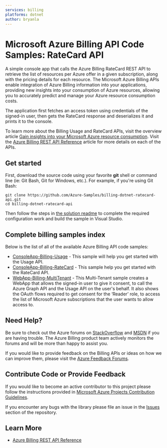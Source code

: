 ```yaml
---
services: billing
platforms: dotnet
author: bryanla
---
```


# Microsoft Azure Billing API Code Samples: RateCard API
A simple console app that calls the Azure Billing RateCard REST API to retrieve the list of resources per Azure offer in a given subscription, along with the pricing details for each resource. The Microsoft Azure Billing APIs enable integration of Azure Billing information into your applications, providing new insights into your consumption of Azure resources, allowing you to accurately predict and manage your Azure resource consumption costs. 

The application first fetches an access token using credentials of the signed-in user, then gets the RateCard response and deserializes it and prints it to the console.  

To learn more about the Billing Usage and RateCard APIs, visit the overview article [Gain insights into your Microsoft Azure resource consumption](https://azure.microsoft.com/documentation/articles/billing-usage-rate-card-overview/).  Visit the [Azure Billing REST API Reference](https://msdn.microsoft.com/en-us/library/azure/mt218998.aspx) article for more details on each of the APIs.

## Get started

First, download the source code using your favorite **git** shell or command line (ie: Git Bash, Git for Windows, etc.). For example, if you're using Git Bash:

    git clone https://github.com/Azure-Samples/billing-dotnet-ratecard-api.git
    cd billing-dotnet-ratecard-api

Then follow the steps in [the solution readme](./ConsoleApp-Billing-RateCard) to complete the required configuration work and build the sample in Visual Studio.

## Complete billing samples index
Below is the list of all of the available Azure Billing API code samples:

-	[ConsoleApp-Billing-Usage](https://github.com/Azure-Samples/billing-dotnet-usage-api) - This sample will help you get started with the Usage API.
-	[ConsoleApp-Billing-RateCard](https://github.com/Azure-Samples/billing-dotnet-ratecard-api/) - This sample help you get started with the RateCard API.
-	[WebApp-Billing-MultiTenant](https://github.com/Azure-Samples/billing-dotnet-webapp-multitenant/) - This Multi-Tenant sample creates a WebApp that allows the signed-in user to give it consent, to call the Azure Graph API and the Usage API on the user's behalf. It also shows the OAuth flows required to get consent for the ‘Reader’ role, to access the list of Microsoft Azure subscriptions that the user wants to allow access to. 

## Need Help?

Be sure to check out the Azure forums on [StackOverflow](http://stackoverflow.com/search?q=azure+billing) and [MSDN](https://social.msdn.microsoft.com/Forums/azure/en-US/home?forum=windowsazurepurchasing) if you are having trouble. The Azure Billing product team actively monitors the forums and will be more than happy to assist you.

If you would like to provide feedback on the Billing APIs or ideas on how we can improve them, please visit the [Azure Feedback Forums](http://feedback.azure.com/forums/170030-billing).

## Contribute Code or Provide Feedback

If you would like to become an active contributor to this project please follow the instructions provided in [Microsoft Azure Projects Contribution Guidelines](http://azure.github.com/guidelines.html).

If you encounter any bugs with the library please file an issue in the [Issues](https://github.com/Azure-Samples/billing-dotnet-ratecard-api/issues) section of the repository.

## Learn More
* [Azure Billing REST API Reference ](https://msdn.microsoft.com/library/azure/1ea5b323-54bb-423d-916f-190de96c6a3c)
